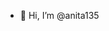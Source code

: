 - 👋 Hi, I’m @anita135


<!---
anita135/anita135 is a ✨ special ✨ repository because its `README.md` (this file) appears on your GitHub profile.
You can click the Preview link to take a look at your changes.
--->
